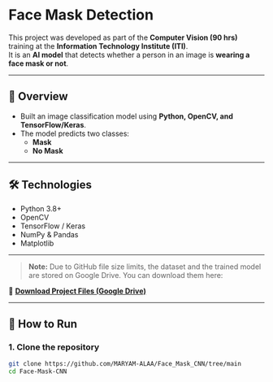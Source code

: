 # Face Mask Detection 

This project was developed as part of the **Computer Vision (90 hrs)** training at the **Information Technology Institute (ITI)**.  
It is an **AI model** that detects whether a person in an image is **wearing a face mask or not**.

---

## 📌 Overview
- Built an image classification model using **Python, OpenCV, and TensorFlow/Keras**.  
- The model predicts two classes:
  - **Mask**
  - **No Mask**

---

## 🛠️ Technologies
- Python 3.8+  
- OpenCV  
- TensorFlow / Keras  
- NumPy & Pandas  
- Matplotlib  

---

> **Note:** Due to GitHub file size limits, the dataset and the trained model are stored on Google Drive.
> You can download them here:

📂 [**Download Project Files (Google Drive)**](https://drive.google.com/drive/folders/1ArYI8ZzcCte6FAMnT0YuBGT-JdJYgpHf?usp=sharing)


---


## 🚀 How to Run

### 1. Clone the repository
```bash
git clone https://github.com/MARYAM-ALAA/Face_Mask_CNN/tree/main
cd Face-Mask-CNN
```







